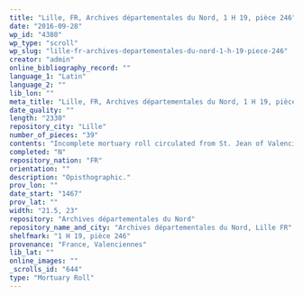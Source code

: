 ```yaml
---
title: "Lille, FR, Archives départementales du Nord, 1 H 19, pièce 246"
date: "2016-09-28"
wp_id: "4380"
wp_type: "scroll"
wp_slug: "lille-fr-archives-departementales-du-nord-1-h-19-piece-246"
creator: "admin"
online_bibliography_record: ""
language_1: "Latin"
language_2: ""
lib_lon: ""
meta_title: "Lille, FR, Archives départementales du Nord, 1 H 19, pièce 246"
date_quality: ""
length: "2330"
repository_city: "Lille"
number_of_pieces: "39"
contents: "Incomplete mortuary roll circulated from St. Jean of Valenciennes."
completed: "N"
repository_nation: "FR"
orientation: ""
description: "Opisthographic."
prov_lon: ""
date_start: "1467"
prov_lat: ""
width: "21.5, 23"
repository: "Archives départementales du Nord"
repository_name_and_city: "Archives départementales du Nord, Lille FR"
shelfmark: "1 H 19, pièce 246"
provenance: "France, Valenciennes"
lib_lat: ""
online_images: ""
_scrolls_id: "644"
type: "Mortuary Roll"
---
```



